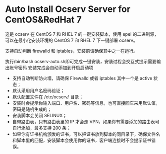 Auto Install Ocserv Server for CentOS&RedHat 7
=======================================
这是 ocserv 在 CentOS 7 和 RHEL 7 的一键安装脚本，使用 epel 的二进制源，可以在最小化安装环境的 CentOS 7 和 RHEL 7 下一键部署 ocserv。

支持自动判断 firewalld 和 iptables，安装前请确保其中之一在运行。

执行/bin/bash ocserv-auto.sh即可完成一键安装，安装过程会交互式提示需要输出账号密码 安装完成会自动添加到开启启动项

* 支持自动判断防火墙，请确保 Firewalld 或者 iptables 其中一个是 active 状态；
* 默认采用用户名密码验证；
* 默认配置文件在 /etc/ocserv/ 目录；
* 安装时会提示你输入端口、用户名、密码等信息，也可直接回车采用默认值，密码是随机生成的；
* 安装脚本会关闭 SELINUX；
* 自带路由表，只有路由表里的 IP 才会走 VPN，如果你有需要添加的路由表可自行添加，最多支持 200 条；
* 如果你有证书机构颁发的证书，可以把证书放到脚本的同目录下，确保文件名和脚本里的匹配，安装脚本会使用你的证书，客户端连接时不会提示证书错误。
